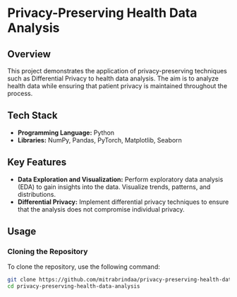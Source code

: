 # Privacy-Preserving Health Data Analysis

## Overview

This project demonstrates the application of privacy-preserving techniques such as Differential Privacy to health data analysis. The aim is to analyze health data while ensuring that patient privacy is maintained throughout the process.

## Tech Stack

- **Programming Language:** Python
- **Libraries:** NumPy, Pandas, PyTorch, Matplotlib, Seaborn


## Key Features

- **Data Exploration and Visualization:** Perform exploratory data analysis (EDA) to gain insights into the data. Visualize trends, patterns, and distributions.
- **Differential Privacy:** Implement differential privacy techniques to ensure that the analysis does not compromise individual privacy.

## Usage

### Cloning the Repository

To clone the repository, use the following command:

```bash
git clone https://github.com/mitrabrindaa/privacy-preserving-health-data-analysis.git
cd privacy-preserving-health-data-analysis


